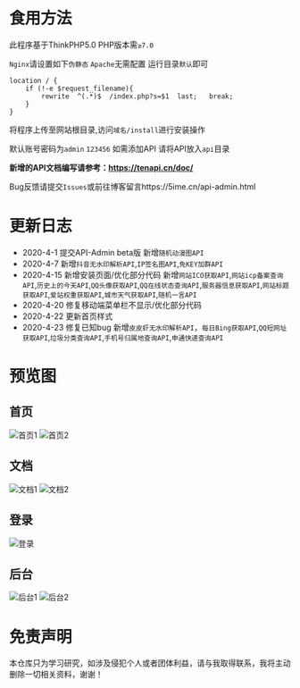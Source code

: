 # 食用方法

此程序基于ThinkPHP5.0 PHP版本需`≥7.0`

`Nginx`请设置如下`伪静态` `Apache`无需配置 运行目录`默认`即可
```
location / {
	if (!-e $request_filename){
		rewrite  ^(.*)$  /index.php?s=$1  last;   break;
	}
}
```

将程序上传至网站根目录,访问`域名/install`进行安装操作

默认账号密码为`admin` `123456` 如需添加API 请将API放入`api`目录

**新增的API文档编写请参考：https://tenapi.cn/doc/** 

Bug反馈请提交`Issues`或前往博客留言https://5ime.cn/api-admin.html

# 更新日志
- 2020-4-1 提交API-Admin beta版 新增`随机动漫图API`
- 2020-4-7 新增`抖音无水印解析API`,`IP签名图API`,`免KEY加群API`
- 2020-4-15 新增安装页面/优化部分代码 新增`网站ICO获取API`,`网站icp备案查询API`,`历史上的今天API`,`QQ头像获取API`,`QQ在线状态查询API`,`服务器信息获取API`,`网站标题获取API`,`爱站权重获取API`,`城市天气获取API`,`随机一言API`
- 2020-4-20 修复移动端菜单栏不显示/优化部分代码
- 2020-4-22 更新首页样式
- 2020-4-23 修复已知bug 新增`皮皮虾无水印解析API`，`每日Bing获取API`,`QQ短网址获取API`,`垃圾分类查询API`,`手机号归属地查询API`,`申通快递查询API`

# 预览图
## 首页
![首页1](https://cdn.jsdelivr.net/gh/5ime/api-admin/%E9%A2%84%E8%A7%88%E5%9B%BE/index1.png)
![首页2](https://cdn.jsdelivr.net/gh/5ime/api-admin/%E9%A2%84%E8%A7%88%E5%9B%BE/index2.png)
## 文档
![文档1](https://cdn.jsdelivr.net/gh/5ime/api-admin/%E9%A2%84%E8%A7%88%E5%9B%BE/doc1.png)
![文档2](https://cdn.jsdelivr.net/gh/5ime/api-admin/%E9%A2%84%E8%A7%88%E5%9B%BE/doc2.png)
## 登录
![登录](https://cdn.jsdelivr.net/gh/5ime/api-admin/%E9%A2%84%E8%A7%88%E5%9B%BE/login.png)
## 后台
![后台1](https://cdn.jsdelivr.net/gh/5ime/api-admin/%E9%A2%84%E8%A7%88%E5%9B%BE/admin1.png)
![后台2](https://cdn.jsdelivr.net/gh/5ime/api-admin/%E9%A2%84%E8%A7%88%E5%9B%BE/admin2.png)
# 免责声明
本仓库只为学习研究，如涉及侵犯个人或者团体利益，请与我取得联系，我将主动删除一切相关资料，谢谢！
